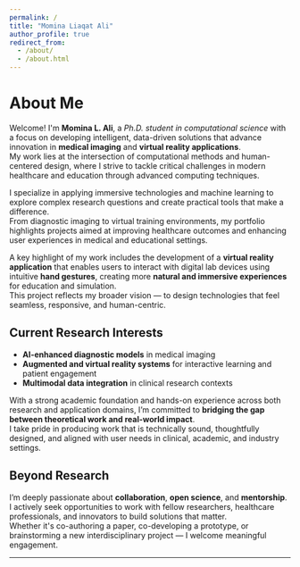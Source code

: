 ```yaml
---
permalink: /
title: "Momina Liaqat Ali"
author_profile: true
redirect_from: 
  - /about/
  - /about.html
---
```


# About Me

Welcome! I'm **Momina L. Ali**, a *Ph.D. student in computational science* with a focus on developing intelligent, data-driven solutions that advance innovation in **medical imaging** and **virtual reality applications**.  
My work lies at the intersection of computational methods and human-centered design, where I strive to tackle critical challenges in modern healthcare and education through advanced computing techniques.

I specialize in applying immersive technologies and machine learning to explore complex research questions and create practical tools that make a difference.  
From diagnostic imaging to virtual training environments, my portfolio highlights projects aimed at improving healthcare outcomes and enhancing user experiences in medical and educational settings.

A key highlight of my work includes the development of a **virtual reality application** that enables users to interact with digital lab devices using intuitive **hand gestures**, creating more **natural and immersive experiences** for education and simulation.  
This project reflects my broader vision — to design technologies that feel seamless, responsive, and human-centric.

## Current Research Interests

- **AI-enhanced diagnostic models** in medical imaging  
- **Augmented and virtual reality systems** for interactive learning and patient engagement  
- **Multimodal data integration** in clinical research contexts  

With a strong academic foundation and hands-on experience across both research and application domains, I’m committed to **bridging the gap between theoretical work and real-world impact**.  
I take pride in producing work that is technically sound, thoughtfully designed, and aligned with user needs in clinical, academic, and industry settings.

## Beyond Research

I’m deeply passionate about **collaboration**, **open science**, and **mentorship**.  
I actively seek opportunities to work with fellow researchers, healthcare professionals, and innovators to build solutions that matter.  
Whether it's co-authoring a paper, co-developing a prototype, or brainstorming a new interdisciplinary project — I welcome meaningful engagement.

---